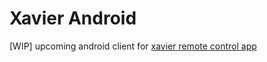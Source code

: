 # Xavier Android

[WIP] upcoming android client for [xavier remote control app](https://github.com/ewnd9/xavier)

